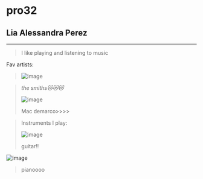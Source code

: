 # pro32
## **Lia Alessandra Perez**
---
> I like playing and listening to music

Fav artists:
> ![image](https://github.com/user-attachments/assets/7ceecf6c-68a4-4752-81d2-f9fe1ca414fd)

> *the smiths😻😻😻*
>
> ![image](https://github.com/user-attachments/assets/41de710c-4593-431e-a1b4-c28b05c85b87)
> 
>Mac demarco>>>>

>Instruments I play:
>
>![image](https://github.com/user-attachments/assets/af7ee8f5-9c91-4135-8a23-83eb503a9d9f)
>
>guitar!!
>
>
![image](https://github.com/user-attachments/assets/a4918ace-604a-417a-afd4-e773a0a611d8)
>
>pianoooo
>
>
